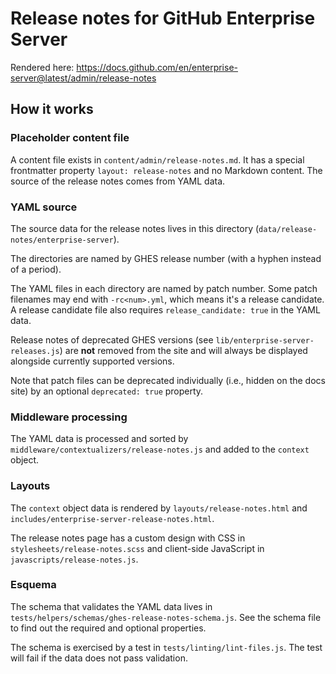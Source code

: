 # Release notes for GitHub Enterprise Server

Rendered here: https://docs.github.com/en/enterprise-server@latest/admin/release-notes

## How it works

### Placeholder content file

A content file exists in `content/admin/release-notes.md`. It has a special frontmatter property `layout: release-notes` and no Markdown content. The source of the release notes comes from YAML data.

### YAML source

The source data for the release notes lives in this directory (`data/release-notes/enterprise-server`).

The directories are named by GHES release number (with a hyphen instead of a period).

The YAML files in each directory are named by patch number. Some patch filenames may end with `-rc<num>.yml`, which means it's a release candidate. A release candidate file also requires `release_candidate: true` in the YAML data.

Release notes of deprecated GHES versions (see `lib/enterprise-server-releases.js`) are **not** removed from the site and will always be displayed alongside currently supported versions.

Note that patch files can be deprecated individually (i.e., hidden on the docs site) by an optional `deprecated: true` property.

### Middleware processing

The YAML data is processed and sorted by `middleware/contextualizers/release-notes.js` and added to the `context` object.

### Layouts

The `context` object data is rendered by `layouts/release-notes.html` and `includes/enterprise-server-release-notes.html`.

The release notes page has a custom design with CSS in `stylesheets/release-notes.scss` and client-side JavaScript in `javascripts/release-notes.js`.

### Esquema

The schema that validates the YAML data lives in `tests/helpers/schemas/ghes-release-notes-schema.js`. See the schema file to find out the required and optional properties.

The schema is exercised by a test in `tests/linting/lint-files.js`. The test will fail if the data does not pass validation.
